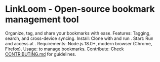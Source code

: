 # LinkLoom - Open-source bookmark management tool
Organize, tag, and share your bookmarks with ease.
Features: Tagging, search, and cross-device syncing.
Install: Clone with  and run .
Start: Run  and access at .
Requirements: Node.js 18.0+, modern browser (Chrome, Firefox).
Usage:  to manage bookmarks.
Contribute: Check [CONTRIBUTING.md](CONTRIBUTING.md) for guidelines.
